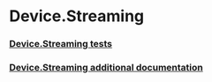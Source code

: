 # Device.Streaming
### [Device.Streaming tests](testref/device-streaming-tests.md)
### [Device.Streaming additional documentation](testref/device-streaming-additional-documentation.md)
